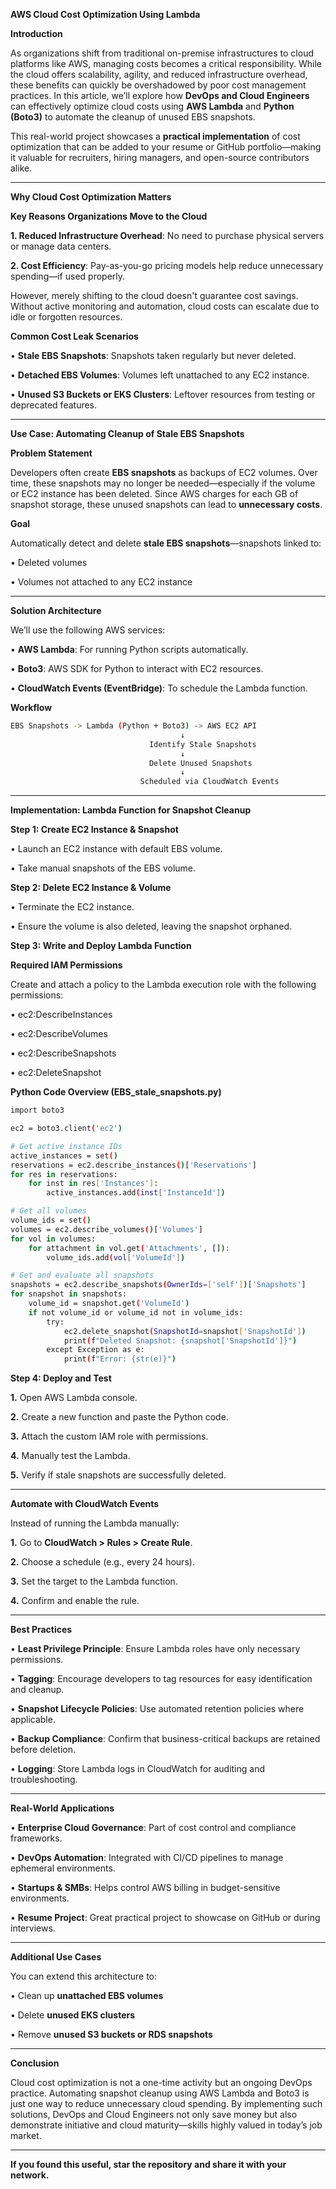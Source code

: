 **AWS Cloud Cost Optimization Using Lambda**

**Introduction**

As organizations shift from traditional on-premise infrastructures to cloud platforms like AWS, managing costs becomes a critical responsibility. While the cloud offers scalability, agility, and reduced infrastructure overhead, these benefits can quickly be overshadowed by poor cost management practices. In this article, we’ll explore how **DevOps and Cloud Engineers** can effectively optimize cloud costs using **AWS Lambda** and **Python (Boto3)** to automate the cleanup of unused EBS snapshots.

This real-world project showcases a **practical implementation** of cost optimization that can be added to your resume or GitHub portfolio—making it valuable for recruiters, hiring managers, and open-source contributors alike.
________________________________________
**Why Cloud Cost Optimization Matters**

**Key Reasons Organizations Move to the Cloud**

**1.	Reduced Infrastructure Overhead**: No need to purchase physical servers or manage data centers.

**2.	Cost Efficiency**: Pay-as-you-go pricing models help reduce unnecessary spending—if used properly.

However, merely shifting to the cloud doesn't guarantee cost savings. Without active monitoring and automation, cloud costs can escalate due to idle or forgotten resources.

**Common Cost Leak Scenarios**

•	**Stale EBS Snapshots**: Snapshots taken regularly but never deleted.

•	**Detached EBS Volumes**: Volumes left unattached to any EC2 instance.

•	**Unused S3 Buckets or EKS Clusters**: Leftover resources from testing or deprecated features.
________________________________________
**Use Case: Automating Cleanup of Stale EBS Snapshots**

**Problem Statement**

Developers often create **EBS snapshots** as backups of EC2 volumes. Over time, these snapshots may no longer be needed—especially if the volume or EC2 instance has been deleted. Since AWS charges for each GB of snapshot storage, these unused snapshots can lead to **unnecessary costs**.

**Goal**

Automatically detect and delete **stale EBS snapshots**—snapshots linked to:

•	Deleted volumes

•	Volumes not attached to any EC2 instance
________________________________________
**Solution Architecture**

We’ll use the following AWS services:

•	**AWS Lambda**: For running Python scripts automatically.

•	**Boto3**: AWS SDK for Python to interact with EC2 resources.

•	**CloudWatch Events (EventBridge)**: To schedule the Lambda function.

**Workflow**

```sh
EBS Snapshots -> Lambda (Python + Boto3) -> AWS EC2 API
                                      ↓
                               Identify Stale Snapshots
                                      ↓
                               Delete Unused Snapshots
                                      ↓
                             Scheduled via CloudWatch Events
```
________________________________________
**Implementation: Lambda Function for Snapshot Cleanup**

**Step 1: Create EC2 Instance & Snapshot**

•	Launch an EC2 instance with default EBS volume.

•	Take manual snapshots of the EBS volume.

**Step 2: Delete EC2 Instance & Volume**

•	Terminate the EC2 instance.

•	Ensure the volume is also deleted, leaving the snapshot orphaned.

**Step 3: Write and Deploy Lambda Function**

**Required IAM Permissions**

Create and attach a policy to the Lambda execution role with the following permissions:

•	ec2:DescribeInstances

•	ec2:DescribeVolumes

•	ec2:DescribeSnapshots

•	ec2:DeleteSnapshot

**Python Code Overview (EBS_stale_snapshots.py)**

```sh
import boto3

ec2 = boto3.client('ec2')

# Get active instance IDs
active_instances = set()
reservations = ec2.describe_instances()['Reservations']
for res in reservations:
    for inst in res['Instances']:
        active_instances.add(inst['InstanceId'])

# Get all volumes
volume_ids = set()
volumes = ec2.describe_volumes()['Volumes']
for vol in volumes:
    for attachment in vol.get('Attachments', []):
        volume_ids.add(vol['VolumeId'])

# Get and evaluate all snapshots
snapshots = ec2.describe_snapshots(OwnerIds=['self'])['Snapshots']
for snapshot in snapshots:
    volume_id = snapshot.get('VolumeId')
    if not volume_id or volume_id not in volume_ids:
        try:
            ec2.delete_snapshot(SnapshotId=snapshot['SnapshotId'])
            print(f"Deleted Snapshot: {snapshot['SnapshotId']}")
        except Exception as e:
            print(f"Error: {str(e)}")
```

**Step 4: Deploy and Test**

**1.**	Open AWS Lambda console.

**2.**	Create a new function and paste the Python code.

**3.**	Attach the custom IAM role with permissions.

**4.**	Manually test the Lambda.

**5.**	Verify if stale snapshots are successfully deleted.
________________________________________
**Automate with CloudWatch Events**

Instead of running the Lambda manually:

**1.**	Go to **CloudWatch > Rules > Create Rule**.

**2.**	Choose a schedule (e.g., every 24 hours).

**3.**	Set the target to the Lambda function.

**4.**	Confirm and enable the rule.
________________________________________
**Best Practices**

•	**Least Privilege Principle**: Ensure Lambda roles have only necessary permissions.

•	**Tagging**: Encourage developers to tag resources for easy identification and cleanup.

•	**Snapshot Lifecycle Policies**: Use automated retention policies where applicable.

•	**Backup Compliance**: Confirm that business-critical backups are retained before deletion.

•	**Logging**: Store Lambda logs in CloudWatch for auditing and troubleshooting.
________________________________________
**Real-World Applications**

•	**Enterprise Cloud Governance**: Part of cost control and compliance frameworks.

•	**DevOps Automation**: Integrated with CI/CD pipelines to manage ephemeral environments.

•	**Startups & SMBs**: Helps control AWS billing in budget-sensitive environments.

•	**Resume Project**: Great practical project to showcase on GitHub or during interviews.
________________________________________
**Additional Use Cases**

You can extend this architecture to:

•	Clean up **unattached EBS volumes**

•	Delete **unused EKS clusters**

•	Remove **unused S3 buckets or RDS snapshots**
________________________________________
**Conclusion**

Cloud cost optimization is not a one-time activity but an ongoing DevOps practice. Automating snapshot cleanup using AWS Lambda and Boto3 is just one way to reduce unnecessary cloud spending. By implementing such solutions, DevOps and Cloud Engineers not only save money but also demonstrate initiative and cloud maturity—skills highly valued in today’s job market.
________________________________________

**If you found this useful, star the repository and share it with your network.**

